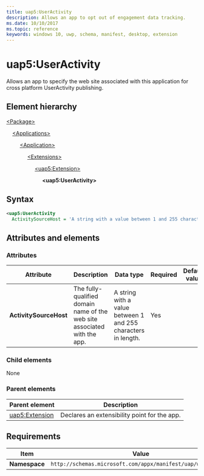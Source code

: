 ```yaml
---
title: uap5:UserActivity
description: Allows an app to opt out of engagement data tracking.
ms.date: 10/10/2017
ms.topic: reference
keywords: windows 10, uwp, schema, manifest, desktop, extension 
---
```


# uap5:UserActivity

Allows an app to specify the web site associated with this application for cross platform UserActivity publishing.

## Element hierarchy

[\<Package\>](element-package.md)

&nbsp;&nbsp;&nbsp;&nbsp;[\<Applications\>](element-applications.md)

&nbsp;&nbsp;&nbsp;&nbsp; &nbsp;&nbsp;&nbsp;&nbsp;[\<Application\>](element-application.md)

&nbsp;&nbsp;&nbsp;&nbsp; &nbsp;&nbsp;&nbsp;&nbsp; &nbsp;&nbsp;&nbsp;&nbsp;[\<Extensions\>](element-1-extensions.md)

&nbsp;&nbsp;&nbsp;&nbsp; &nbsp;&nbsp;&nbsp;&nbsp; &nbsp;&nbsp;&nbsp;&nbsp; &nbsp;&nbsp;&nbsp;&nbsp;[\<uap5:Extension\>](element-uap5-extension.md)

&nbsp;&nbsp;&nbsp;&nbsp; &nbsp;&nbsp;&nbsp;&nbsp; &nbsp;&nbsp;&nbsp;&nbsp; &nbsp;&nbsp;&nbsp;&nbsp; &nbsp;&nbsp;&nbsp;&nbsp;**\<uap5:UserActivity\>**

## Syntax

```xml
<uap5:UserActivity
  ActivitySourceHost = 'A string with a value between 1 and 255 characters in length.' />
```

## Attributes and elements

### Attributes

| Attribute | Description | Data type | Required | Default value |
|-|-|-|-|-|
| **ActivitySourceHost** | The fully-qualified domain name of the web site associated with the app. | A string with a value between 1 and 255 characters in length. | Yes |  |

### Child elements

None

### Parent elements

| Parent element | Description |
|-|-|
| [uap5:Extension](element-uap5-extension.md) | Declares an extensibility point for the app. |

## Requirements

| Item | Value |
|--|--|
| **Namespace** | `http://schemas.microsoft.com/appx/manifest/uap/windows10/5` |
